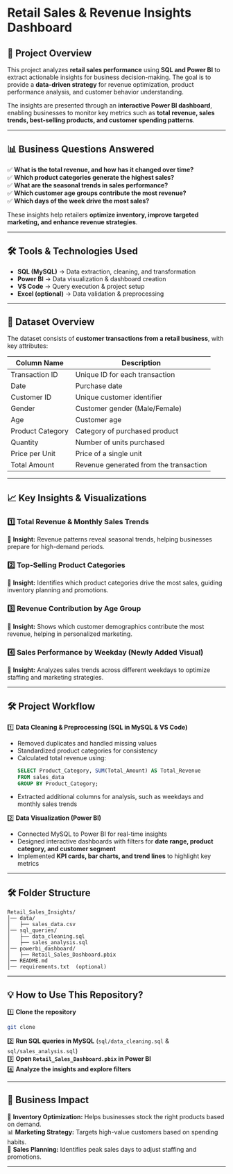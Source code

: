 # **Retail Sales & Revenue Insights Dashboard**  

## **📌 Project Overview**  
This project analyzes **retail sales performance** using **SQL and Power BI** to extract actionable insights for business decision-making. The goal is to provide a **data-driven strategy** for revenue optimization, product performance analysis, and customer behavior understanding.  

The insights are presented through an **interactive Power BI dashboard**, enabling businesses to monitor key metrics such as **total revenue, sales trends, best-selling products, and customer spending patterns**.  

---

## **📊 Business Questions Answered**  

✅ **What is the total revenue, and how has it changed over time?**  
✅ **Which product categories generate the highest sales?**  
✅ **What are the seasonal trends in sales performance?**  
✅ **Which customer age groups contribute the most revenue?**  
✅ **Which days of the week drive the most sales?**  

These insights help retailers **optimize inventory, improve targeted marketing, and enhance revenue strategies**.  

---

## **🛠️ Tools & Technologies Used**  

- **SQL (MySQL)** → Data extraction, cleaning, and transformation  
- **Power BI** → Data visualization & dashboard creation  
- **VS Code** → Query execution & project setup  
- **Excel (optional)** → Data validation & preprocessing  

---

## **📁 Dataset Overview**  

The dataset consists of **customer transactions from a retail business**, with key attributes:  

| Column Name        | Description                            |
|--------------------|----------------------------------------|
| Transaction ID     | Unique ID for each transaction         |
| Date               | Purchase date                          |
| Customer ID        | Unique customer identifier             |
| Gender             | Customer gender (Male/Female)          |
| Age                | Customer age                           |
| Product Category   | Category of purchased product          |
| Quantity           | Number of units purchased              |
| Price per Unit     | Price of a single unit                 |
| Total Amount       | Revenue generated from the transaction |

---

## **📈 Key Insights & Visualizations**  

### **1️⃣ Total Revenue & Monthly Sales Trends**  
🔹 **Insight:** Revenue patterns reveal seasonal trends, helping businesses prepare for high-demand periods.  

### **2️⃣ Top-Selling Product Categories**  
🔹 **Insight:** Identifies which product categories drive the most sales, guiding inventory planning and promotions.  

### **3️⃣ Revenue Contribution by Age Group**  
🔹 **Insight:** Shows which customer demographics contribute the most revenue, helping in personalized marketing.  

### **4️⃣ Sales Performance by Weekday (Newly Added Visual)**  
🔹 **Insight:** Analyzes sales trends across different weekdays to optimize staffing and marketing strategies.  

---

## **🛠 Project Workflow**  

1️⃣ **Data Cleaning & Preprocessing (SQL in MySQL & VS Code)**  
   - Removed duplicates and handled missing values  
   - Standardized product categories for consistency  
   - Calculated total revenue using:  
     ```sql
     SELECT Product_Category, SUM(Total_Amount) AS Total_Revenue  
     FROM sales_data  
     GROUP BY Product_Category;  
     ```
   - Extracted additional columns for analysis, such as weekdays and monthly sales trends  

2️⃣ **Data Visualization (Power BI)**  
   - Connected MySQL to Power BI for real-time insights  
   - Designed interactive dashboards with filters for **date range, product category, and customer segment**  
   - Implemented **KPI cards, bar charts, and trend lines** to highlight key metrics  

---

## **🛠 Folder Structure**  

```
Retail_Sales_Insights/
│── data/  
│   ├── sales_data.csv  
│── sql_queries/  
│   ├── data_cleaning.sql  
│   ├── sales_analysis.sql  
│── powerbi_dashboard/  
│   ├── Retail_Sales_Dashboard.pbix  
│── README.md  
│── requirements.txt  (optional)
```

---

## **💡 How to Use This Repository?**  

1️⃣ **Clone the repository**  
```bash
git clone 
```  
2️⃣ **Run SQL queries in MySQL** (`sql/data_cleaning.sql` & `sql/sales_analysis.sql`)  
3️⃣ **Open `Retail_Sales_Dashboard.pbix` in Power BI**  
4️⃣ **Analyze the insights and explore filters**  

---

## **🎯 Business Impact**  

🚀 **Inventory Optimization:** Helps businesses stock the right products based on demand.  
📊 **Marketing Strategy:** Targets high-value customers based on spending habits.  
📅 **Sales Planning:** Identifies peak sales days to adjust staffing and promotions.  

---



